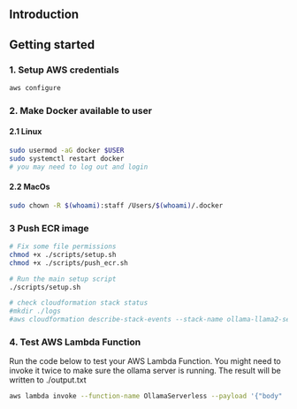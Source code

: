 ## Introduction

## Getting started
### 1. Setup AWS credentials
```bash
aws configure
```

### 2. Make Docker available to user
####  2.1 Linux
```bash
sudo usermod -aG docker $USER
sudo systemctl restart docker
# you may need to log out and login
```
####  2.2 MacOs
```bash
sudo chown -R $(whoami):staff /Users/$(whoami)/.docker
```

### 3 Push ECR image
```bash
# Fix some file permissions 
chmod +x ./scripts/setup.sh
chmod +x ./scripts/push_ecr.sh

# Run the main setup script
./scripts/setup.sh 

# check cloudformation stack status
#mkdir ./logs
#aws cloudformation describe-stack-events --stack-name ollama-llama2-serverless > ./stack_events.json


```
### 4. Test AWS Lambda Function
Run the code below to test your AWS Lambda Function. You might need to invoke it twice to make sure the ollama server is running. The result will be written to ./output.txt

```bash
aws lambda invoke --function-name OllamaServerless --payload '{"body" : {"input_text": "hello, how are you?"}}' --cli-binary-format raw-in-base64-out output.txt
```
